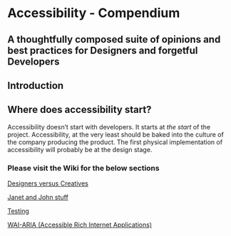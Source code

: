 # Accessibility - Compendium
## A thoughtfully composed suite of opinions and best practices for Designers and forgetful Developers

## Introduction

## Where does accessibility start?
Accessibility doesn’t start with developers. It starts at _the start_ of the project. 
Accessibility, at the very least should be baked into the culture of the company producing the product.
The first physical implementation of accessibility will probably be at the design stage.

### Please visit the Wiki for the below sections

<a href="https://github.com/rohanleach4/Accessibility-Compendium/wiki/Designers-vs.-Creatives">Designers versus Creatives</a>

<a href="https://github.com/rohanleach4/Accessibility-Compendium/wiki/Designers-vs.-Creatives">Janet and John stuff</a>

<a href="https://github.com/rohanleach4/Accessibility-Compendium/wiki/Testing">Testing</a>

<a href="https://github.com/rohanleach4/Accessibility-Compendium/wiki/WAI-ARIA-(Accessible-Rich-Internet-Applications)">WAI-ARIA (Accessible Rich Internet Applications)</a>
